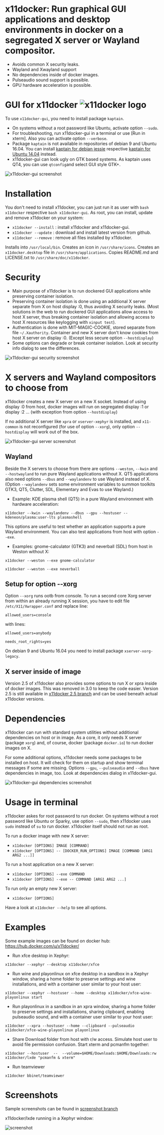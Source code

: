 # x11docker: Run graphical GUI applications and desktop environments in docker on a segregated X server or Wayland compositor.

 - Avoids common X security leaks.
 - Wayland and Xwayland support
 - No dependencies inside of docker images.
 - Pulseaudio sound support is possible.
 - GPU hardware acceleration is possible.

# GUI for x11docker ![x11docker logo](/../screenshots/x11docker_klein.jpeg?raw=true "Optional Title")
To use `x11docker-gui`, you need to install package `kaptain`. 
 - On systems without a root password like Ubuntu, activate option `--sudo`.
 - For troubleshooting, run x11docker-gui in a terminal or use [Run in xterm]. Also you can activate option `--verbose`.
 - Package `kaptain` is not available in repositories of debian 9 and Ubuntu 16.04. You can install [kaptain for debian jessie](https://packages.debian.org/jessie/kaptain) respective [kaptain for Ubuntu 14.04](http://packages.ubuntu.com/trusty/kaptain) instead.
 - x11docker-gui can look ugly on GTK based systems. As kaptain uses QT4, you can use `qtconfig`and select GUI style GTK+. 

![x11docker-gui screenshot](/../screenshots/x11docker-gui.png?raw=true "Optional Title")


# Installation
You don't need to install x11docker, you can just run it as user with `bash x11docker` respective `bash x11docker-gui`. As root, you can install, update and remove x11docker on your system:
 - `x11docker --install` : install x11docker and x11docker-gui. 
 - `x11docker --update` : download and install latest version from github.
 - `x11docker --remove` : remove all files installed by x11docker.
 
Installs into `/usr/local/bin`. Creates an icon in `/usr/share/icons`. Creates an `x11docker.desktop` file in `/usr/share/applications`. Copies README.md and LICENSE.txt to `/usr/share/doc/x11docker`.
 
 
# Security 
 - Main purpose of x11docker is to run dockered GUI applications while preserving container isolation.
 - Preserving container isolation is done using an additional X server separate from X on host display :0, thus avoiding X security leaks. (Most solutions in the web to run dockered GUI applications allow access to host X server, thus breaking container isolation and allowing access to host X resources like keylogging with `xinput test`).
 - Authentication is done with MIT-MAGIC-COOKIE, stored separate from file `~/.Xauthority`.  Container and new X server don't know cookies from host X server on display :0. (Except less secure option `--hostdisplay`)
 - Some options can degrade or break container isolation. Look at security info dialog to see the differences.
  
![x11docker-gui security screenshot](/../screenshots/x11docker-security.png?raw=true)

# X servers and Wayland compositors to choose from
x11docker creates a new X server on a new X socket. Instead of using display :0 from host, docker images will run on segregated display :1 or display :2 ... (with exception from option `--hostdisplay`)

If no additional X server like  `xpra` or `xserver-xephyr` is installed, and `x11-common` is not reconfigured (for use of option `--xorg`), only option `--hostdisplay` will work out of the box.
 
![x11docker-gui server screenshot](/../screenshots/x11docker-server.png?raw=true)

## Wayland
Beside the X servers to choose from there are options `--weston`, `--kwin` and `--hostwayland` to run pure Wayland applications without X. QT5 applications also need options `--dbus` and `--waylandenv` to use Wayland instead of X. (Option `--waylandenv` sets some environment variables to summon toolkits GTK3, QT5, Clutter, SDL, Elementary and Evas to use Wayland.) 
 - Example: KDE plasma shell (QT5) in a pure Wayland environment with hardware acceleration:
 
  `x11docker --kwin --waylandenv --dbus --gpu --hostuser -- kdeneon/plasma:user-lts plasmashell`
  
This options are useful to test whether an application supports a pure Wayland environment. You can also test applications from host with option `--exe`. 

 - Examples: gnome-calculator (GTK3) and neverball (SDL) from host in Weston without X:

  `x11docker --weston --exe gnome-calculator`
  
  `x11docker --weston --exe neverball`
## Setup for option --xorg
Option `--xorg` runs ootb from console. To run a second core Xorg server from within an already running X session, you have to edit file `/etc/X11/Xwrapper.conf` and replace line:

`allowed_users=console`

with lines:

`allowed_users=anybody`

`needs_root_rights=yes`

On debian 9 and Ubuntu 16.04 you need to install package `xserver-xorg-legacy`. 

## X server inside of image
Version  2.5 of x11docker also provides some options to run X or xpra inside of docker images. This was removed in 3.0 to keep the code easier. Version 2.5 is still available in [x11docker 2.5 branch](https://github.com/mviereck/x11docker/tree/x11docker_2.5) and can be used beneath actual x11docker versions.
 
# Dependencies
x11docker can run with standard system utilities without additional dependencies on host or in image. As a core, it only needs X server (package `xorg`)  and, of course, docker (package `docker.io`) to run docker images on X. 

For some additional options, x11docker needs some packages to be installed on host.
It will check for them on startup and show terminal messages if some are missing. Options `--gpu`, `--pulseaudio` and `--dbus` have dependencies in image, too.
Look at dependencies dialog in x11docker-gui. 

![x11docker-gui dependencies screenshot](/../screenshots/x11docker-dependencies.png?raw=true)

# Usage in terminal
x11docker askes for root password to run docker. On systems without a root password like Ubuntu or Sparky, use option `--sudo`, then x11docker uses `sudo` instead of `su` to run docker. x11docker itself should not run as root.

To run a docker image with new X server:
 -  `x11docker [OPTIONS] IMAGE [COMMAND]`
 -  `x11docker [OPTIONS] -- [DOCKER_RUN_OPTIONS] IMAGE [COMMAND [ARG1 ARG2 ...]]`
  
To run a host application on a new X server:
 -  `x11docker [OPTIONS] --exe COMMAND`
 -  `x11docker [OPTIONS] --exe -- COMMAND [ARG1 ARG2 ...]`

To run only an empty new X server:
 -  `x11docker [OPTIONS]`

Have a look at `x11docker --help` to see all options.

# Examples
Some example images can be found on docker hub: https://hub.docker.com/u/x11docker/

 - Run xfce desktop in Xephyr:
   
  `x11docker --xephyr --desktop x11docker/xfce`
   
 - Run wine and playonlinux on xfce desktop in a sandbox in a Xephyr window, sharing a home folder to preserve settings and wine installations, and with a container user similar to your host user:

  `x11docker --xephyr --hostuser --home --desktop x11docker/xfce-wine-playonlinux start`
   
 - Run playonlinux in a sandbox in an xpra window, sharing a home folder to preserve settings and installations, sharing clipboard, enabling pulseaudio sound, and with a container user similar to your host user:

  `x11docker --xpra --hostuser --home --clipboard --pulseaudio x11docker/xfce-wine-playonlinux playonlinux`

 - Share Download folder from host with r/w access. Simulate host user to avoid file permission confusion. Start xterm and pcmanfm together:
   
  `x11docker --hostuser  --  --volume=$HOME/Downloads:$HOME/Downloads:rw x11docker/lxde "pcmanfm & xterm"`
  
 - Run teamviewer
  
  `x11docker bbinet/teamviewer`
  
# Screenshots
Sample screenshots can be found in [screenshot branch](https://github.com/mviereck/x11docker/tree/screenshots)

x11docker/lxde running in a Xephyr window:

![screenshot](https://raw.githubusercontent.com/mviereck/x11docker/screenshots/screenshot-lxde.png "lxde desktop running in Xephyr window using x11docker")
